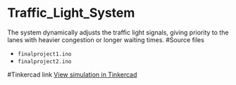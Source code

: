 # Traffic_Light_System
The system dynamically adjusts the traffic light signals, giving priority to the lanes with heavier congestion or longer waiting times.
#Source files
- `finalproject1.ino`
- `finalproject2.ino`

#Tinkercad link
[View simulation in Tinkercad](https://www.tinkercad.com/embed/lWo1m3JniUg-finalproject?sharecode=aDmZGjZKIzzrF4Kw-U2oIy2mCID29FZwMutegEWWd0Y)
